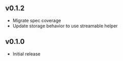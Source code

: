 ## v0.1.2
* Migrate spec coverage
* Update storage behavior to use streamable helper

## v0.1.0
* Initial release
